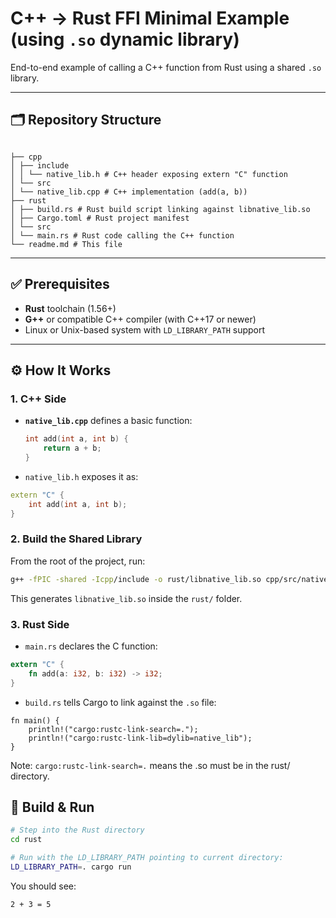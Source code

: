 # C++ → Rust FFI Minimal Example (using `.so` dynamic library)

End-to-end example of calling a C++ function from Rust using a shared `.so` library.

---

## 🗂️ Repository Structure

```

├── cpp
│ ├── include
│ │ └── native_lib.h # C++ header exposing extern "C" function
│ └── src
│ └── native_lib.cpp # C++ implementation (add(a, b))
├── rust
│ ├── build.rs # Rust build script linking against libnative_lib.so
│ ├── Cargo.toml # Rust project manifest
│ └── src
│ └── main.rs # Rust code calling the C++ function
└── readme.md # This file
```

---

## ✅ Prerequisites

- **Rust** toolchain (1.56+)
- **G++** or compatible C++ compiler (with C++17 or newer)
- Linux or Unix-based system with `LD_LIBRARY_PATH` support

---

## ⚙️ How It Works

### 1. C++ Side

- **`native_lib.cpp`** defines a basic function:

  ```cpp
  int add(int a, int b) {
      return a + b;
  }
  ```

- `native_lib.h` exposes it as:

```cpp
extern "C" {
    int add(int a, int b);
}
```

### 2. Build the Shared Library

From the root of the project, run:

```bash
g++ -fPIC -shared -Icpp/include -o rust/libnative_lib.so cpp/src/native_lib.cpp
```

This generates `libnative_lib.so` inside the `rust/` folder.

### 3. Rust Side

- `main.rs` declares the C function:

```rust
extern "C" {
    fn add(a: i32, b: i32) -> i32;
}
```

- `build.rs` tells Cargo to link against the `.so` file:

```
fn main() {
    println!("cargo:rustc-link-search=.");
    println!("cargo:rustc-link-lib=dylib=native_lib");
}
```

Note: `cargo:rustc-link-search=.` means the .so must be in the rust/ directory.

## 🚀 Build & Run

```bash
# Step into the Rust directory
cd rust

# Run with the LD_LIBRARY_PATH pointing to current directory:
LD_LIBRARY_PATH=. cargo run
```

You should see:

```bash
2 + 3 = 5
```
